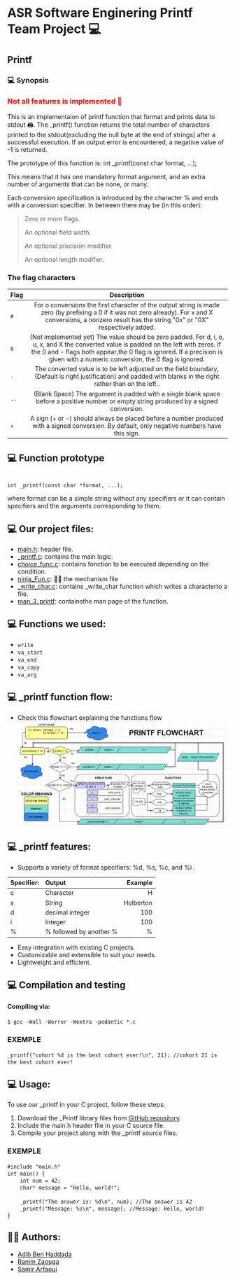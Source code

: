 # ASR Software Enginering Printf Team Project 💻

## Printf 

### 💻 Synopsis
<h3 style="color:red;">Not all features is implemented 🚧</h3>
This is an implementaion of printf function that format and prints data to stdout 🖨️.
The _printf() function returns the total number of characters printed to the stdout(excluding the null byte at the end of strings) after a successful execution.
If an output error is encountered, a negative value of -1 is returned.

The prototype of this function is: int _printf(const char format, ...);

This means that it has one mandatory format argument, and an extra number of arguments that can be none, or many.

Each conversion specification is introduced by the character % and ends with a conversion specifier. In between there may be (in this order):

> Zero or more flags.
> 
> An optional field width.
> 
> An optional precision modifier.
> 
> An optional length modifier.

### The flag characters

| Flag | Description |
| :---- | :------------:|
|  `#`   |For o conversions the first character of the output string is made zero (by prefixing a 0 if it was not zero already). For x and X conversions, a nonzero result has the string "0x" or "0X" respectively added.|
|  `0`   | (Not implemented yet) The value should be zero padded. For d, i, o, u, x, and X the converted value is padded on the left with zeros. If the 0 and - flags both appear,the 0 flag is ignored. If a precision is given with a numeric conversion, the 0 flag is ignored.|
|  `-`   |The converted value is to be left adjusted on the field boundary, (Default is right justification) and padded with blanks in the right rather than on the left .|
|  `''`  | (Blank Space) The argument is padded with a single blank space before a positive number or empty string produced by a signed conversion. |
|  `+`   | A sign (+ or -) should always be placed before a number produced with a signed conversion. By default, only negative numbers have this sign. |

## 💻  Function prototype
```{r mon_bloc, echo = FALSE, WARNING = TRUE}

int _printf(const char *format, ...);
```
where format can be a simple string without any specifiers or it can contain specifiers and the arguments corresponding to them.

## 💻  Our project files:

* [main.h](https://github.com/samu-rize/holbertonschool-printf/blob/main/main.h): header file.
* [_printf.c](https://github.com/samu-rize/holbertonschool-printf/blob/main/_printf.c): contains the main logic.
* [choice_func.c](https://github.com/samu-rize/holbertonschool-printf/blob/main/choice_func.c): contains fonction to be executed depending on the condition.
* [ninja_Fun.c](https://github.com/samu-rize/holbertonschool-printf/blob/main/ninja_Fun.c): 🥷🏼 the mechanism file
* [_write_char.c](https://github.com/samu-rize/holbertonschool-printf/blob/main/_write_char.c): contains _write_char function which writes a characterto a file. 
* [man_3_printf](https://github.com/samu-rize/holbertonschool-printf/blob/main/man_3_printf): containsthe man page of the function.

## 💻  Functions we used:

* `write`
* `va_start` 
* `va_end` 
* `va_copy`
* `va_arg`

## 💻  _printf function flow:
* Check this flowchart explaining the functions flow
![flowchart!](flowchart.jpg)

## 💻 _printf features:
* Supports a variety of format specifiers: %d, %s, %c, and %i .

| Specifier:|	Output							|	Example			|
| :---------|:----------------------------------|-----------------:	|
|	c		|		Character					|		H			|
|	s		|		String						|		Holberton		|
|	d		|		decimal integer				|		100			|	
|	i		|		Integer						|		100			|
|	%		|		% followed by another %		|		%			|

* Easy integration with existing C projects.
* Customizable and extensible to suit your needs.
* Lightweight and efficient.

## 💻  Compilation and testing

#### Compiling via:
```{r mon_bloc, echo = FALSE, WARNING = TRUE}
$ gcc -Wall -Werror -Wextra -pedantic *.c
```
### EXEMPLE
```
_printf("cohort %d is the best cohort ever!\n", 21); //cohort 21 is the best cohort ever!

```

## 💻 Usage:

To use our _printf in your C project, follow these steps:

1. Download the _Printf library files from [GitHub repository](https://github.com/samu-rize/holbertonschool-printf).
2. Include the main.h header file in your C source file.
3. Compile your project along with the _printf source files.
### EXEMPLE
```
#include "main.h"
int main() {
    int num = 42;
    char* message = "Hello, world!";
    
    _printf("The answer is: %d\n", num); //The answer is 42
    _printf("Message: %s\n", message); //Message: Hello, world!
}
```
## 👨‍💻 Authors:
* [Adib Ben Haddada](https://github.com/Adib-96)
* [Ranim Zaouga](https://github.com/RanimZaouga)
* [Samir Arfaoui](https://github.com/samu-rize)




